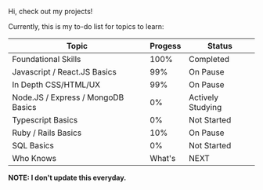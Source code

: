 Hi, check out my projects!

Currently, this is my to-do list for topics to learn:

| Topic  | Progess | Status |
| ------------- | ------------- | ------------ |
| Foundational Skills | 100% | Completed |
| Javascript / React.JS Basics | 99% | On Pause |
| In Depth CSS/HTML/UX  | 99% | On Pause |
| Node.JS / Express / MongoDB Basics | 0% | Actively Studying |
| Typescript Basics | 0% | Not Started |
| Ruby / Rails Basics | 10% | On Pause |
| SQL Basics | 0% | Not Started |
| Who Knows | What's | NEXT |

**NOTE: I don't update this everyday.**

